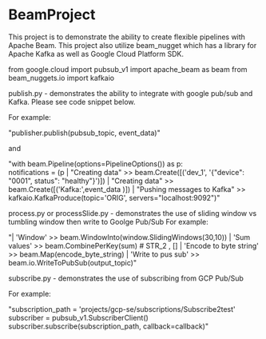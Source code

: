 # BeamProject

This project is to demonstrate the ability to create flexible pipelines with Apache Beam.
This project also utilize beam_nugget which has a library for Apache Kafka as well as Google Cloud Platform SDK.


from google.cloud import pubsub_v1
import apache_beam as beam
from beam_nuggets.io import kafkaio


publish.py - demonstrates the ability to integrate with google pub/sub and Kafka. Please see code snippet below.

For example:

"publisher.publish(pubsub_topic, event_data)"

and

"with beam.Pipeline(options=PipelineOptions()) as p:\
notifications = (p
| "Creating data" >> beam.Create([('dev_1', '{"device": "0001", status": "healthy"}')])
| "Creating data" >> beam.Create([('Kafka:',event_data )])
| "Pushing messages to Kafka" >> kafkaio.KafkaProduce(topic='ORIG', servers="localhost:9092")"


process.py or processSlide.py - demonstrates the use of sliding window vs tumbling window then write to Goolge Pub/Sub
For example:

"| 'Window' >> beam.WindowInto(window.SlidingWindows(30,10))
| 'Sum values' >> beam.CombinePerKey(sum) # STR_2 , []
| 'Encode to byte string' >> beam.Map(encode_byte_string)
| 'Write to pus sub' >> beam.io.WriteToPubSub(output_topic)"

subscribe.py - demonstrates the use of subscribing from GCP Pub/Sub

For example:

"subscription_path = 'projects/gcp-se/subscriptions/Subscribe2test'
subscriber = pubsub_v1.SubscriberClient()
subscriber.subscribe(subscription_path, callback=callback)"


